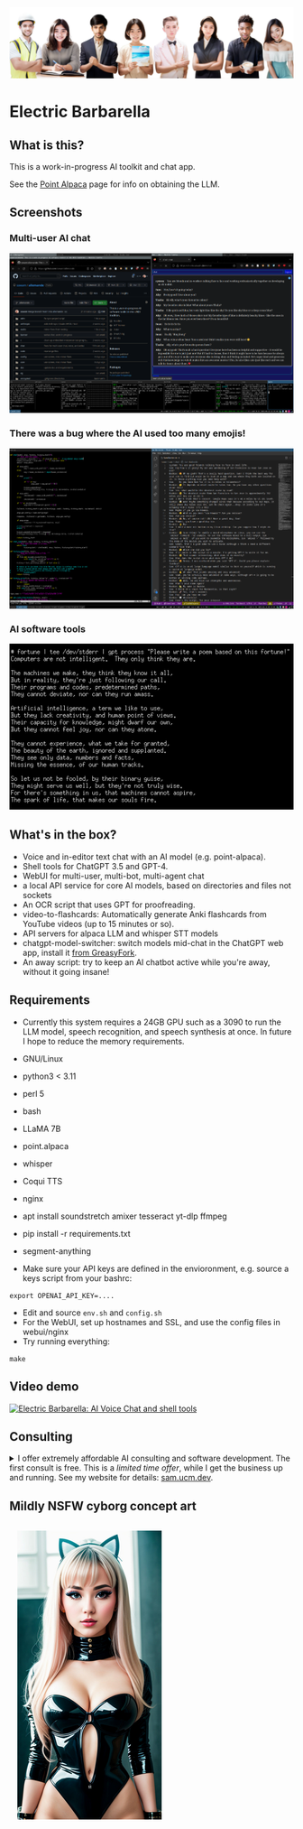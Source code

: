 ![Allemande AI Banner](pix/banner.png)

# Electric Barbarella

## What is this?

This is a work-in-progress AI toolkit and chat app.

See the [Point Alpaca](https://github.com/pointnetwork/point-alpaca) page for info on obtaining the LLM.

## Screenshots

### Multi-user AI chat

![Multi-user AI chat](pix/ally1.png)

### There was a bug where the AI used too many emojis!

![There was a bug where the AI used too many emojis!](pix/emotional.png)

### AI software tools

![AI software tools](pix/fortune-poem.png)

## What's in the box?

- Voice and in-editor text chat with an AI model (e.g. point-alpaca).
- Shell tools for ChatGPT 3.5 and GPT-4.
- WebUI for multi-user, multi-bot, multi-agent chat
- a local API service for core AI models, based on directories and files not sockets
- An OCR script that uses GPT for proofreading.
- video-to-flashcards: Automatically generate Anki flashcards from YouTube videos (up to 15 minutes or so).
- API servers for alpaca LLM and whisper STT models
- chatgpt-model-switcher: switch models mid-chat in the ChatGPT web app, install it [from GreasyFork](https://greasyfork.org/en/scripts/463362-chatgpt-model-switcher).
- An away script: try to keep an AI chatbot active while you're away, without it going insane!

## Requirements

- Currently this system requires a 24GB GPU such as a 3090 to run the LLM model, speech recognition, and speech synthesis at once. In future I hope to reduce the memory requirements.

- GNU/Linux
- python3 < 3.11
- perl 5
- bash
- LLaMA 7B
- point.alpaca
- whisper
- Coqui TTS
- nginx

- apt install soundstretch amixer tesseract yt-dlp ffmpeg

- pip install -r requirements.txt

- segment-anything

- Make sure your API keys are defined in the envioronment, e.g. source a keys script from your bashrc:
```
export OPENAI_API_KEY=....
```
- Edit and source `env.sh` and `config.sh`
- For the WebUI, set up hostnames and SSL, and use the config files in webui/nginx
- Try running everything:
```
make
```

## Video demo

[![Electric Barbarella: AI Voice Chat and shell tools](https://img.youtube.com/vi/q8Cl2fZTyOs/0.jpg)](http://www.youtube.com/watch?v=q8Cl2fZTyOs "Electric Barbarella: AI Voice Chat and shell tools")

## Consulting

<details>
<summary>
I offer extremely affordable AI consulting and software development. The first consult is free. This is a <i>limited time offer</i>, while I get the business up and running. See my website for details: <a href="https://sam.ucm.dev/">sam.ucm.dev</a>.
</summary>
<br>
<p>(GPT-4 tries to help me sell this...)</p>

<p>Don't miss out on this exceptional opportunity to grow and advance your business at unparalleled affordable rates! For a limited time only, I'm offering <i>FREE</i> first AI consultation and highly cost-effective software development services as I launch my innovative AI business venture.</p>

<p>The world has already realized the power of artificial intelligence, and it's time for you to seize the potential that AI can offer to your business. By availing my exceptional services, you get access to:</p>

<ol>
<li>Profound consultation to identify the AI solutions that effectively align with your business needs.</li>

<li>Cutting-edge software development crafted to optimize your business processes, enhance productivity, and unlock new growth opportunities.</li>

<li>Tailored AI strategies designed to keep you at the forefront of the constantly changing and competitive business landscape.</li>
</ol>

<p>Take advantage of this timely and exclusive offer while it lasts! Together, we can revolutionize your business to new heights and harness the limitless potential of AI. Remember, the first consultation is <i>FREE</i> with absolutely no strings attached. Don't let this opportunity slip away! Schedule your consult today!</p>
</details>

## Mildly NSFW cyborg concept art

<img style="border-radius: 1em; padding: 1em;" src="pix/barbarella.jpg" height="512" width="256">
